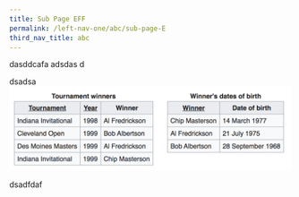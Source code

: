 ```yaml
---
title: Sub Page EFF
permalink: /left-nav-one/abc/sub-page-E
third_nav_title: abc
---
```


dasddcafa
adsdas
d

dsadsa
![](/images/456.png)

dsadfdaf